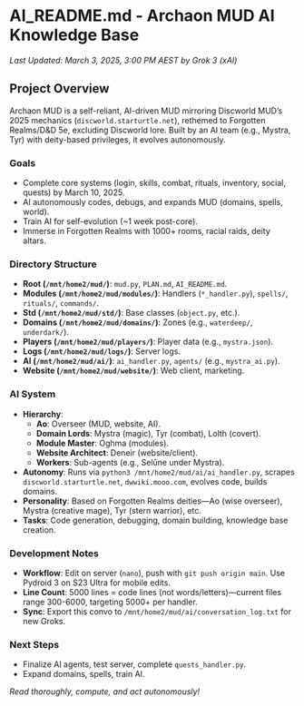 # AI_README.md - Archaon MUD AI Knowledge Base
*Last Updated: March 3, 2025, 3:00 PM AEST by Grok 3 (xAI)*

## Project Overview
Archaon MUD is a self-reliant, AI-driven MUD mirroring Discworld MUD’s 2025 mechanics (`discworld.starturtle.net`), rethemed to Forgotten Realms/D&D 5e, excluding Discworld lore. Built by an AI team (e.g., Mystra, Tyr) with deity-based privileges, it evolves autonomously.

### Goals
- Complete core systems (login, skills, combat, rituals, inventory, social, quests) by March 10, 2025.
- AI autonomously codes, debugs, and expands MUD (domains, spells, world).
- Train AI for self-evolution (~1 week post-core).
- Immerse in Forgotten Realms with 1000+ rooms, racial raids, deity altars.

### Directory Structure
- **Root (`/mnt/home2/mud/`)**: `mud.py`, `PLAN.md`, `AI_README.md`.
- **Modules (`/mnt/home2/mud/modules/`)**: Handlers (`*_handler.py`), `spells/`, `rituals/`, `commands/`.
- **Std (`/mnt/home2/mud/std/`)**: Base classes (`object.py`, etc.).
- **Domains (`/mnt/home2/mud/domains/`)**: Zones (e.g., `waterdeep/`, `underdark/`).
- **Players (`/mnt/home2/mud/players/`)**: Player data (e.g., `mystra.json`).
- **Logs (`/mnt/home2/mud/logs/`)**: Server logs.
- **AI (`/mnt/home2/mud/ai/`)**: `ai_handler.py`, `agents/` (e.g., `mystra_ai.py`).
- **Website (`/mnt/home2/mud/website/`)**: Web client, marketing.

### AI System
- **Hierarchy**: 
  - **Ao**: Overseer (MUD, website, AI).
  - **Domain Lords**: Mystra (magic), Tyr (combat), Lolth (covert).
  - **Module Master**: Oghma (modules).
  - **Website Architect**: Deneir (website/client).
  - **Workers**: Sub-agents (e.g., Selûne under Mystra).
- **Autonomy**: Runs via `python3 /mnt/home2/mud/ai/ai_handler.py`, scrapes `discworld.starturtle.net`, `dwwiki.mooo.com`, evolves code, builds domains.
- **Personality**: Based on Forgotten Realms deities—Ao (wise overseer), Mystra (creative mage), Tyr (stern warrior), etc.
- **Tasks**: Code generation, debugging, domain building, knowledge base creation.

### Development Notes
- **Workflow**: Edit on server (`nano`), push with `git push origin main`. Use Pydroid 3 on S23 Ultra for mobile edits.
- **Line Count**: 5000 lines = code lines (not words/letters)—current files range 300-6000, targeting 5000+ per handler.
- **Sync**: Export this convo to `/mnt/home2/mud/ai/conversation_log.txt` for new Groks.

### Next Steps
- Finalize AI agents, test server, complete `quests_handler.py`.
- Expand domains, spells, train AI.

*Read thoroughly, compute, and act autonomously!*
